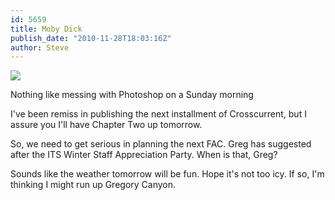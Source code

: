 ```yaml
---
id: 5659
title: Moby Dick
publish_date: "2010-11-28T18:03:16Z"
author: Steve
---
```

[![](http://www.flagstafffrenzy.org/wp-content/uploads/2010/11/text-in-path.png)](http://www.flagstafffrenzy.org/wp-content/uploads/2010/11/text-in-path.png)

Nothing like messing with Photoshop on a Sunday morning

I've been remiss in publishing the next installment of Crosscurrent, but I assure you I'll have Chapter Two up tomorrow.

So, we need to get serious in planning the next FAC. Greg has suggested after the ITS Winter Staff Appreciation Party. When is that, Greg?

Sounds like the weather tomorrow will be fun. Hope it's not too icy. If so, I'm thinking I might run up Gregory Canyon.
